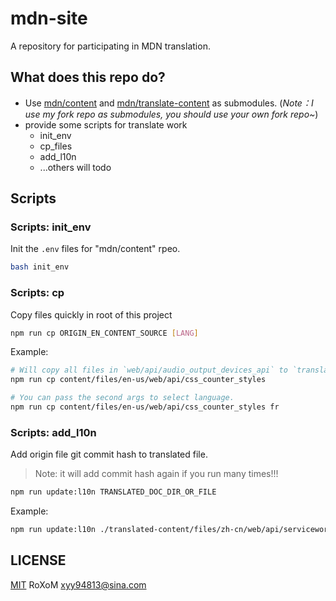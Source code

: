 # mdn-site

A repository for participating in MDN translation.

## What does this repo do?

- Use [mdn/content](https://github.com/xyy94813/content) and [mdn/translate-content](https://github.com/xyy94813/translated-content.git) as submodules.
  (_Note：I use my fork repo as submodules, you should use your own fork repo~_)
- provide some scripts for translate work
  - init_env
  - cp_files
  - add_l10n
  - ...others will todo

## Scripts

### Scripts: init_env

Init the `.env` files for "mdn/content" rpeo.

```sh
bash init_env
```

### Scripts: cp

Copy files quickly in root of this project

```sh
npm run cp ORIGIN_EN_CONTENT_SOURCE [LANG]
```

Example:

```sh
# Will copy all files in `web/api/audio_output_devices_api` to `translated-content/files/zh-cn/web/api/audio_output_devices_api`
npm run cp content/files/en-us/web/api/css_counter_styles

# You can pass the second args to select language.
npm run cp content/files/en-us/web/api/css_counter_styles fr
```

### Scripts: add_l10n

Add origin file git commit hash to translated file.

> Note: it will add commit hash again if you run many times!!!

```sh
npm run update:l10n TRANSLATED_DOC_DIR_OR_FILE
```

Example:

```sh
npm run update:l10n ./translated-content/files/zh-cn/web/api/serviceworkerglobalscope/
```

## LICENSE

[MIT](./LICENSE) RoXoM xyy94813@sina.com
